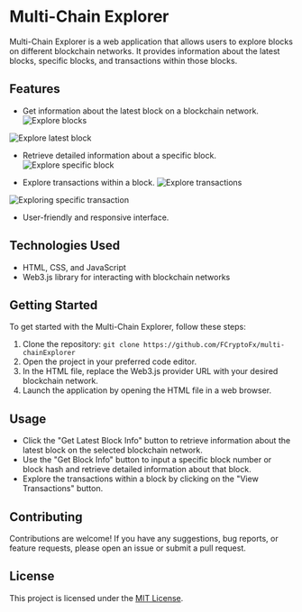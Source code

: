 # Multi-Chain Explorer

Multi-Chain Explorer is a web application that allows users to explore blocks on different blockchain networks. It provides information about the latest blocks, specific blocks, and transactions within those blocks.

## Features

- Get information about the latest block on a blockchain network.
![Explore blocks](https://github.com/FCryptoFx/multi-chainExplorer/blob/master/img/exploreBlocks.png)

![Explore latest block](https://github.com/FCryptoFx/multi-chainExplorer/blob/master/img/exploringBlocks.png)

- Retrieve detailed information about a specific block.
![Explore specific block](https://github.com/FCryptoFx/multi-chainExplorer/blob/master/img/specificBlock.png)

- Explore transactions within a block.
![Explore transactions](https://github.com/FCryptoFx/multi-chainExplorer/blob/master/img/exploreTransactions.png)

![Exploring specific transaction](https://github.com/FCryptoFx/multi-chainExplorer/blob/master/img/exploringTransactions.png)

- User-friendly and responsive interface.

## Technologies Used

- HTML, CSS, and JavaScript
- Web3.js library for interacting with blockchain networks

## Getting Started

To get started with the Multi-Chain Explorer, follow these steps:

1. Clone the repository: `git clone https://github.com/FCryptoFx/multi-chainExplorer`
2. Open the project in your preferred code editor.
3. In the HTML file, replace the Web3.js provider URL with your desired blockchain network.
4. Launch the application by opening the HTML file in a web browser.

## Usage

- Click the "Get Latest Block Info" button to retrieve information about the latest block on the selected blockchain network.
- Use the "Get Block Info" button to input a specific block number or block hash and retrieve detailed information about that block.
- Explore the transactions within a block by clicking on the "View Transactions" button.

## Contributing

Contributions are welcome! If you have any suggestions, bug reports, or feature requests, please open an issue or submit a pull request.

## License

This project is licensed under the [MIT License](LICENSE).
